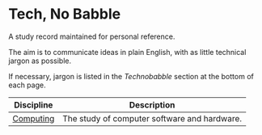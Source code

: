 # Tech, No Babble 
A study record maintained for personal reference.

The aim is to communicate ideas in plain English, with as little technical jargon as possible.

If necessary, jargon is listed in the _Technobabble_ section at the bottom of each page.

| Discipline | Description
|---|---|
| [Computing](computing) | The study of computer software and hardware.

<!--
| [Chemistry](chemistry) | The study of matter and its properties.
| [History](history) | The study of past events.
| [Law](law) | The study of formal social constraints, their interpretation and their implementation.
| [Mathematics](mathematics) | The study of numbers, geometry and logic.
| [Physics](physics) | The study of matter, energy and their fundamental relationships.


## Projects (In Development)
| Project | Description | Categories |
|---|---|---|
| Morse Decoder | A script to decode Morse code. | Python |
| Email Analyser | A script that reads systematic emails, extracts the useful information and then summarises it in a table. | Python, SQL |
| Alarm Clock | An alarm clock script. | MicroPython | 
-->
